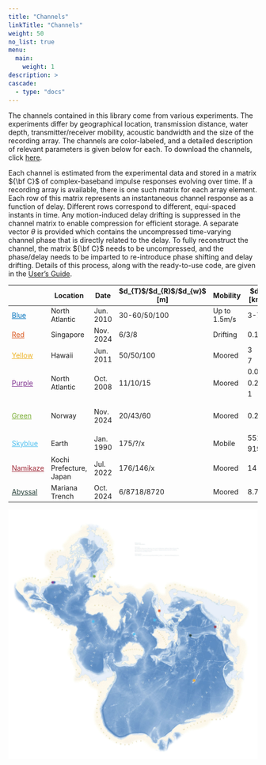 ```yaml
---
title: "Channels"
linkTitle: "Channels"
weight: 50
no_list: true
menu:
  main:
    weight: 1
description: >
cascade:
  - type: "docs"
---
```


The channels contained in this library come from various experiments. The experiments differ by geographical location, transmission distance, water depth, transmitter/receiver mobility, acoustic bandwidth and the size of the recording array. The channels are color-labeled, and a detailed description of relevant parameters is given below for each. To download the channels, click [here](https://www.dropbox.com/scl/fo/3gyt4cgw47jfx716v0epd/AIqYaL5S2RxGylREu3sn-vY?rlkey=w2mvoklkm42zrrf6k6lwlzcxu&st=u3u6b5r9&dl=0).

Each channel is estimated from the experimental data and stored in a matrix ${\bf C}$ of complex-baseband impulse responses evolving over time. If a recording array is available, there is one such matrix for each array element. Each row of this matrix represents an instantaneous channel response as a function of delay. Different rows correspond to different, equi-spaced instants in time. Any motion-induced delay drifting is suppressed in the channel matrix to enable compression for efficient storage. A separate vector $\theta$ is provided which contains the uncompressed time-varying channel phase that is directly related to the delay. To fully reconstruct the channel, the matrix ${\bf C}$ needs to be uncompressed, and the phase/delay needs to be imparted to re-introduce phase shifting and delay drifting. Details of this process, along with the ready-to-use code, are given in the [User’s Guide](/docs).


<style>
  th {
    font-size: 14px;
  }
  td {
    font-size: 14px;
  }
</style>
<table><thead>
  <tr>
    <th></th>
    <th>Location</th>
    <th>Date</th>
    <th>$d_{T}$/$d_{R}$/$d_{w}$ [m]</th>
    <th>Mobility</th>
    <th>$d$ [km]</th>
    <th>$f_c$ [kHz]</th>
    <th>$R$ [kHz]</th>
    <th>Array</th>
    <th>$M$</th>
    <th>$\ell$ [m]</th>
  </tr></thead>
<tbody>
  <tr>
    <td><a href="blue" style="color: #0072BD">Blue</a></td>
    <td>North Atlantic</td>
    <td>Jun. 2010</td>
    <td>30-60/50/100</td>
    <td>Up to 1.5m/s</td>
    <td>3-7</td>
    <td>13</td>
    <td>$10^7/2048$</td>
    <td>Vertical</td>
    <td>12</td>
    <td>12</td>
  </tr>
  <tr>
    <td><a href="red" style="color: #D95319">Red</a></td>
    <td>Singapore</td>
    <td>Nov. 2024</td>
    <td>6/3/8</td>
    <td>Drifting</td>
    <td>0.1</td>
    <td>25</td>
    <td>9.6</td>
    <td>Vertical</td>
    <td>3</td>
    <td>0.8</td>
  </tr>
  <tr>
    <td rowspan="2"><a href="yellow" style="color: #EDB120">Yellow</a></td>
    <td rowspan="2">Hawaii</td>
    <td rowspan="2">Jun. 2011</td>
    <td rowspan="2">50/50/100</td>
    <td rowspan="2">Moored</td>
    <td>3</td>
    <td rowspan="2">13</td>
    <td rowspan="2">6.25</td>
    <td rowspan="2">Vertical</td>
    <td rowspan="2">24</td>
    <td>5</td>
  </tr>
  <tr>
    <td>7</td>
    <td>20</td>
  </tr>
  <tr>
    <td rowspan="3"><a href="purple" style="color: #7E2F8E">Purple</a></td>
    <td rowspan="3">North Atlantic</td>
    <td rowspan="3">Oct. 2008</td>
    <td rowspan="3">11/10/15</td>
    <td rowspan="3">Moored</td>
    <td>0.06</td>
    <td rowspan="3">12.5</td>
    <td rowspan="3">$10^7/1536$</td>
    <td>Cross</td>
    <td>32</td>
    <td>3.75</td>
  </tr>
  <tr>
    <td>0.2</td>
    <td>Vertical</td>
    <td>24</td>
    <td>5</td>
  </tr>
  <tr>
    <td>1</td>
    <td>Vertical</td>
    <td>12</td>
    <td>12</td>
  </tr>
  <tr>
    <td rowspan="3"><a href="green" style="color: #77AC30">Green</a></td>
    <td rowspan="3">Norway</td>
    <td rowspan="3">Nov. 2024</td>
    <td rowspan="3">20/43/60</td>
    <td rowspan="3">Moored</td>
    <td rowspan="3">0.27</td>
    <td>6</td>
    <td>4.5</td>
    <td colspan="3" rowspan="3">N/A</td>
  </tr>
  <tr>
    <td>11.52</td>
    <td>5.625</td>
  </tr>
  <tr>
    <td>28</td>
    <td>9</td>
  </tr>
  <tr>
    <td rowspan="2"><a href="sky" style="color: #4DBFEF">Skyblue</a></td>
    <td rowspan="2">Earth</td>
    <td rowspan="2">Jan. 1990</td>
    <td rowspan="2">175/?/x</td>
    <td rowspan="2">Mobile</td>
    <td>5513</td>
    <td rowspan="2">57</td>
    <td rowspan="2">11.4</td>
    <td colspan="3">N/A</td>
  </tr>
  <tr>
    <td>9192</td>
    <td>Vertical</td>
    <td>4</td>
    <td>?</td>
  </tr>
   <tr>
    <td rowspan="1"><a href="namikaze" style="color: #A12C3A">Namikaze</a></td>
    <td>Kochi Prefecture, Japan</td>
    <td>Jul. 2022</td>
    <td>176/146/x</td>
    <td>Moored</td>
    <td>14</td>
    <td>6</td>
    <td>4</td>
    <td>Vertical</td>
    <td>24</td>
    <td>x</td>
  </tr>
  <tr>
    <td rowspan="3"><a href="abyssal" style="color: #254038">Abyssal</a></td>
    <td>Mariana Trench</td>
    <td>Oct. 2024</td>
    <td>6/8718/8720</td>
    <td>Moored</td>
    <td>8.72</td>
    <td>18</td>
    <td>12.5</td>
    <td>Circular</td>
    <td>8</td>
    <td>x</td>
  </tr>
</tbody></table>

![](SpilhausBathymetry.jpg)
